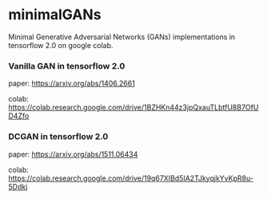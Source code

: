 # minimalGANs
Minimal Generative Adversarial Networks (GANs) implementations in tensorflow 2.0 on google colab.

### Vanilla GAN in tensorflow 2.0

paper: https://arxiv.org/abs/1406.2661

colab: https://colab.research.google.com/drive/1BZHKn44z3jpQxauTLbtfU8B7OfUD4Zfo  

### DCGAN in tensorflow 2.0

paper: https://arxiv.org/abs/1511.06434

colab: https://colab.research.google.com/drive/19q67XIBd5IA2TJkyqjkYvKpR8u-5Ddkj
